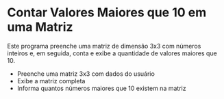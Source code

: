 # Contar Valores Maiores que 10 em uma Matriz

Este programa preenche uma matriz de dimensão 3x3 com números inteiros e, em seguida, conta e exibe a quantidade de valores maiores que 10.

- Preenche uma matriz 3x3 com dados do usuário
- Exibe a matriz completa
- Informa quantos números maiores que 10 existem na matriz